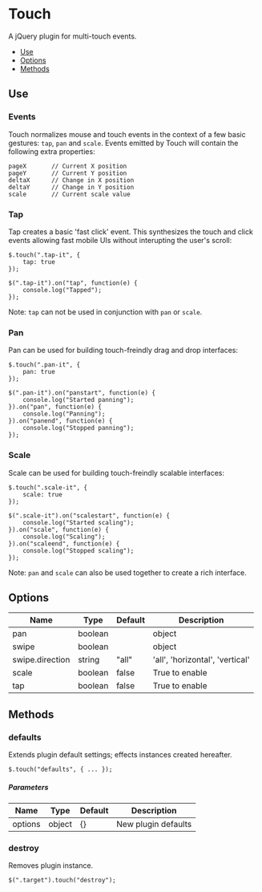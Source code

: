 # Touch

A jQuery plugin for multi-touch events.

* [Use](#use)
* [Options](#options)
* [Methods](#methods)


## Use 
### Events

Touch normalizes mouse and touch events in the context of a few basic gestures: `tap`, `pan` and `scale`. Events emitted by Touch will contain the following extra properties:

```
pageX		// Current X position
pageY		// Current Y position
deltaX		// Change in X position
deltaY		// Change in Y position
scale		// Current scale value
```

### Tap

Tap creates a basic 'fast click' event. This synthesizes the touch and click events allowing fast mobile UIs without interupting the user's scroll:

```
$.touch(".tap-it", {
	tap: true
});

$(".tap-it").on("tap", function(e) {
	console.log("Tapped");
});
```

Note: `tap` can not be used in conjunction with `pan` or `scale`.

### Pan

Pan can be used for building touch-freindly drag and drop interfaces:

```
$.touch(".pan-it", {
	pan: true
});

$(".pan-it").on("panstart", function(e) {
	console.log("Started panning");
}).on("pan", function(e) {
	console.log("Panning");
}).on("panend", function(e) {
	console.log("Stopped panning");
});
```

### Scale

Scale can be used for building touch-freindly scalable interfaces:

```
$.touch(".scale-it", {
	scale: true
});

$(".scale-it").on("scalestart", function(e) {
	console.log("Started scaling");
}).on("scale", function(e) {
	console.log("Scaling");
}).on("scaleend", function(e) {
	console.log("Stopped scaling");
});
```

Note: `pan` and `scale` can also be used together to create a rich interface.

## Options



| Name | Type | Default | Description |
| --- | --- | --- | --- |
| pan | boolean || object | false | Object to enable |
| swipe | boolean || object | false | Object to enable |
| swipe.direction | string | "all" | 'all', 'horizontal', 'vertical' |
| scale | boolean | false | True to enable |
| tap | boolean | false | True to enable |

## Methods

### defaults

Extends plugin default settings; effects instances created hereafter.

```
$.touch("defaults", { ... });
```

##### Parameters

| Name | Type | Default | Description |
| --- | --- | --- | --- |
| options | object | {} | New plugin defaults |

### destroy

Removes plugin instance.

```
$(".target").touch("destroy");
```

